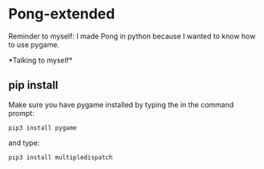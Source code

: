 # Pong-extended
Reminder to myself: I made Pong in python because I wanted to know how to use pygame.

\*Talking to myself\*
## pip install
Make sure you have pygame installed by typing the in the command prompt:
```
pip3 install pygame
```
and type:
```
pip3 install multipledispatch
```

